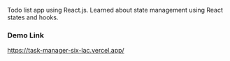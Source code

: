 Todo list app using React.js. 
Learned about state management using React states and hooks.

### Demo Link

https://task-manager-six-lac.vercel.app/
